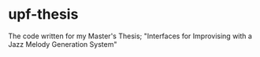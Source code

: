 # upf-thesis
The code written for my Master's Thesis; "Interfaces for Improvising with a Jazz Melody Generation System"
